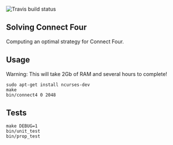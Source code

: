 ![Travis build status](https://travis-ci.org/stompchicken/connect4.svg?branch=master)

Solving Connect Four
--------------------
Computing an optimal strategy for Connect Four.

Usage
-----
Warning: This will take 2Gb of RAM and several hours to complete!
    
    sudo apt-get install ncurses-dev
    make
    bin/connect4 0 2048

Tests
-----

    make DEBUG=1
    bin/unit_test
    bin/prop_test
